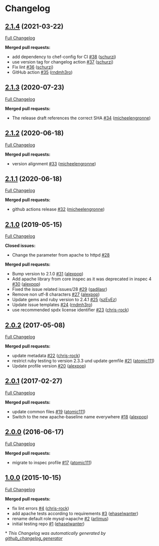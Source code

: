 # Changelog

## [2.1.4](https://github.com/dev-sec/apache-baseline/tree/2.1.4) (2021-03-22)

[Full Changelog](https://github.com/dev-sec/apache-baseline/compare/2.1.3...2.1.4)

**Merged pull requests:**

- add dependency to chef-config for CI [\#38](https://github.com/dev-sec/apache-baseline/pull/38) ([schurzi](https://github.com/schurzi))
- use version tag for changelog action [\#37](https://github.com/dev-sec/apache-baseline/pull/37) ([schurzi](https://github.com/schurzi))
- Fix lint [\#36](https://github.com/dev-sec/apache-baseline/pull/36) ([schurzi](https://github.com/schurzi))
- GitHub action [\#35](https://github.com/dev-sec/apache-baseline/pull/35) ([rndmh3ro](https://github.com/rndmh3ro))

## [2.1.3](https://github.com/dev-sec/apache-baseline/tree/2.1.3) (2020-07-23)

[Full Changelog](https://github.com/dev-sec/apache-baseline/compare/2.1.2...2.1.3)

**Merged pull requests:**

- The release draft references the correct SHA [\#34](https://github.com/dev-sec/apache-baseline/pull/34) ([micheelengronne](https://github.com/micheelengronne))

## [2.1.2](https://github.com/dev-sec/apache-baseline/tree/2.1.2) (2020-06-18)

[Full Changelog](https://github.com/dev-sec/apache-baseline/compare/2.1.1...2.1.2)

**Merged pull requests:**

- version alignment [\#33](https://github.com/dev-sec/apache-baseline/pull/33) ([micheelengronne](https://github.com/micheelengronne))

## [2.1.1](https://github.com/dev-sec/apache-baseline/tree/2.1.1) (2020-06-18)

[Full Changelog](https://github.com/dev-sec/apache-baseline/compare/2.1.0...2.1.1)

**Merged pull requests:**

- github actions release [\#32](https://github.com/dev-sec/apache-baseline/pull/32) ([micheelengronne](https://github.com/micheelengronne))

## [2.1.0](https://github.com/dev-sec/apache-baseline/tree/2.1.0) (2019-05-15)

[Full Changelog](https://github.com/dev-sec/apache-baseline/compare/2.0.2...2.1.0)

**Closed issues:**

- Change the parameter from apache to httpd [\#28](https://github.com/dev-sec/apache-baseline/issues/28)

**Merged pull requests:**

- Bump version to 2.1.0 [\#31](https://github.com/dev-sec/apache-baseline/pull/31) ([alexpop](https://github.com/alexpop))
- Add apache library from core inspec as it was deprecated in inspec 4 [\#30](https://github.com/dev-sec/apache-baseline/pull/30) ([alexpop](https://github.com/alexpop))
- Fixed the issue related issues/28 [\#29](https://github.com/dev-sec/apache-baseline/pull/29) ([gadilasr](https://github.com/gadilasr))
- Remove non utf-8 characters [\#27](https://github.com/dev-sec/apache-baseline/pull/27) ([alexpop](https://github.com/alexpop))
- Update gems and ruby version to 2.4.1 [\#25](https://github.com/dev-sec/apache-baseline/pull/25) ([szEvEz](https://github.com/szEvEz))
- Update issue templates [\#24](https://github.com/dev-sec/apache-baseline/pull/24) ([rndmh3ro](https://github.com/rndmh3ro))
- use recommended spdx license identifier [\#23](https://github.com/dev-sec/apache-baseline/pull/23) ([chris-rock](https://github.com/chris-rock))

## [2.0.2](https://github.com/dev-sec/apache-baseline/tree/2.0.2) (2017-05-08)

[Full Changelog](https://github.com/dev-sec/apache-baseline/compare/2.0.1...2.0.2)

**Merged pull requests:**

- update metadata [\#22](https://github.com/dev-sec/apache-baseline/pull/22) ([chris-rock](https://github.com/chris-rock))
- restrict ruby testing to version 2.3.3 und update gemfile [\#21](https://github.com/dev-sec/apache-baseline/pull/21) ([atomic111](https://github.com/atomic111))
- Update profile version [\#20](https://github.com/dev-sec/apache-baseline/pull/20) ([alexpop](https://github.com/alexpop))

## [2.0.1](https://github.com/dev-sec/apache-baseline/tree/2.0.1) (2017-02-27)

[Full Changelog](https://github.com/dev-sec/apache-baseline/compare/2.0.0...2.0.1)

**Merged pull requests:**

- update common files [\#19](https://github.com/dev-sec/apache-baseline/pull/19) ([atomic111](https://github.com/atomic111))
- Switch to the new apache-baseline name everywhere [\#18](https://github.com/dev-sec/apache-baseline/pull/18) ([alexpop](https://github.com/alexpop))

## [2.0.0](https://github.com/dev-sec/apache-baseline/tree/2.0.0) (2016-06-17)

[Full Changelog](https://github.com/dev-sec/apache-baseline/compare/1.0.0...2.0.0)

**Merged pull requests:**

- migrate to inspec profile [\#17](https://github.com/dev-sec/apache-baseline/pull/17) ([atomic111](https://github.com/atomic111))

## [1.0.0](https://github.com/dev-sec/apache-baseline/tree/1.0.0) (2015-10-15)

[Full Changelog](https://github.com/dev-sec/apache-baseline/compare/bc99a79b9522e3c1f39b884f0b7ef81235af8f4a...1.0.0)

**Merged pull requests:**

- fix lint errors [\#4](https://github.com/dev-sec/apache-baseline/pull/4) ([chris-rock](https://github.com/chris-rock))
- add apache tests according to requirements [\#3](https://github.com/dev-sec/apache-baseline/pull/3) ([ehaselwanter](https://github.com/ehaselwanter))
- rename default role mysql-\>apache [\#2](https://github.com/dev-sec/apache-baseline/pull/2) ([arlimus](https://github.com/arlimus))
- initial testing repo [\#1](https://github.com/dev-sec/apache-baseline/pull/1) ([ehaselwanter](https://github.com/ehaselwanter))



\* *This Changelog was automatically generated by [github_changelog_generator](https://github.com/github-changelog-generator/github-changelog-generator)*
